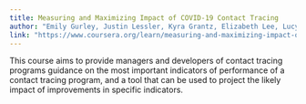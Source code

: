 ```yaml
---
title: Measuring and Maximizing Impact of COVID-19 Contact Tracing
author: "Emily Gurley, Justin Lessler, Kyra Grantz, Elizabeth Lee, Lucy D'Agostino McGowan"
link: "https://www.coursera.org/learn/measuring-and-maximizing-impact-of-covid-19-contact-tracing"
---
```


This course aims to provide managers and developers of contact tracing programs guidance on the most important indicators of performance of a contact tracing program, and a tool that can be used to project the likely impact of improvements in specific indicators.